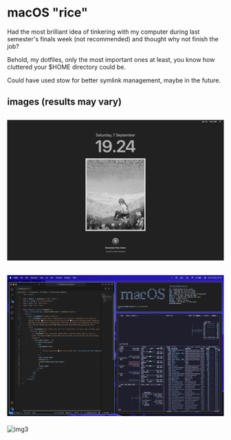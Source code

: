 # macOS "rice"
Had the most brilliant idea of tinkering with my computer during last semester's finals week (not recommended) and thought why not finish the job? 

Behold, my dotfiles, only the most important ones at least, you know how cluttered your $HOME directory could be.

Could have used stow for better symlink management, maybe in the future.

## images (results may vary)
![img1](static/basic.png)
- 
![img2](static/better.png)
- 
![img3](static/fullofhell.png)